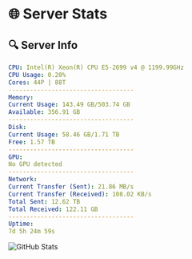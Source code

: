 # 🌐 Server Stats
## 🔍 Server Info
```yaml
CPU: Intel(R) Xeon(R) CPU E5-2699 v4 @ 1199.99GHz
CPU Usage: 0.20%
Cores: 44P | 88T
-----------------------------------
Memory:
Current Usage: 143.49 GB/503.74 GB
Available: 356.91 GB
-----------------------------------
Disk:
Current Usage: 58.46 GB/1.71 TB
Free: 1.57 TB
-----------------------------------
GPU:
No GPU detected
-----------------------------------
Network:
Current Transfer (Sent): 21.86 MB/s
Current Transfer (Received): 108.02 KB/s
Total Sent: 12.62 TB
Total Received: 122.11 GB
-----------------------------------
Uptime:
7d 5h 24m 59s
```
![GitHub Stats](https://img.shields.io/badge/Updated-2025-03-15_02:47:48-blue)